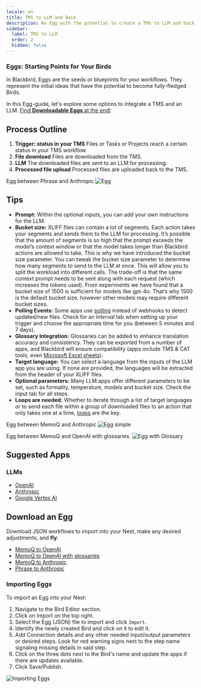```yaml
---
locale: en
title: TMS to LLM and Back
description: An Egg with the potential to create a TMS to LLM and back Bird
sidebar:
  label: TMS to LLM
  order: 2
  hidden: false
---
```


### Eggs: Starting Points for Your Birds

In Blackbird, Eggs are the seeds or blueprints for your workflows. They represent the initial ideas that have the potential to become fully-fledged Birds.

In this Egg-guide, let's explore some options to integrate a TMS and an LLM. [Find **Downloadable Eggs** at the end!](../../eggs/tms-to-llm/#download-an-egg)

## Process Outline

1. **Trigger: status in your TMS**
Files or Tasks or Projects reach a certain status in your TMS workflow
2. **File download**
Files are downloaded from the TMS.
3. **LLM**
The downloaded files are sent to an LLM for processing.
4. **Processed file upload**
Processed files are uploaded back to the TMS.

Egg between Phrase and Anthropic
![Egg](~/assets/docs/eggs/Egg2-Phrase-to-Anthropic.png)

## Tips

- **Prompt:** Within the optional inputs, you can add your own instructions for the LLM.
- **Bucket size:** XLIFF files can contain a lot of segments. Each action takes your segments and sends them to the LLM for processing. It’s possible that the amount of segments is so high that the prompt exceeds the model’s context window or that the model takes longer than Blackbird actions are allowed to take. This is why we have introduced the bucket size parameter. You can tweak the bucket size parameter to determine how many segments to send to the LLM at once. This will allow you to split the workload into different calls. The trade-off is that the same context prompt needs to be sent along with each request (which increases the tokens used). From experiments we have found that a bucket size of 1500 is sufficient for models like gpt-4o. That’s why 1500 is the default bucket size, however other models may require different bucket sizes.
- **Polling Events:** Some apps use [polling](../../concepts/triggers/#polling) instead of webhooks to detect updated/new files. Check for an _Interval_ tab when setting up your trigger and choose the appropriate time for you (between 5 minutes and 7 days).
- **Glossary Integration:** Glossaries can be added to enhance translation accuracy and consistency. They can be exported from a number of apps, and Blackbird will ensure compatibility (apps include TMS & CAT tools, even [Microsoft Excel sheets](../../apps/microsoft-excel/#exporting-glossaries)).
- **Target language:** You can select a language from the inputs of the LLM app you are using. If none are provided, the languages will be extracted from the header of your XLIFF files.
- **Optional parameters:** Many LLM apps offer different parameters to be set, such as formality, temperature, models and bucket size. Check the input tab for all steps.
- **Loops are needed:** Whether to iterate through a list of target languages or to send each file within a group of downloaded files to an action that only takes one at a time, [loops](../../guides/loops/) are the key.

Egg between MemoQ and Anthropic
![Egg simple](~/assets/docs/eggs/Egg2-memoQ-to-Anthropic.png)

Egg between MemoQ and OpenAI with glossaries.
![Egg with Glossary](~/assets/docs/eggs/Egg2-memoQ-to-OpenAI-with-glossary.png)

## Suggested Apps

### LLMs

- [OpenAI](../../apps/openai/)
- [Anthropic](../../apps/anthropic/)
- [Google Vertex AI](../../apps/google-vertex-ai/)

## Download an Egg

Download JSON workflows to import into your Nest, make any desired adjustments, and **fly**.

- <a href="https://docs.blackbird.io/downloads/MemoQ_to_OpenAI.json" download>MemoQ to OpenAI</a>
- <a href="https://docs.blackbird.io/downloads/MemoQ_to_OpenAI_with_Glossary.json" download>MemoQ to OpenAI with glossaries</a>
- <a href="https://docs.blackbird.io/downloads/MemoQ_to_Anthropic.json" download>MemoQ to Anthropic</a>
- <a href="https://docs.blackbird.io/downloads/Phrase_to_Anthropic.json" download>Phrase to Anthropic</a>

### Importing Eggs

To import an Egg into your Nest:

1. Navigate to the Bird Editor section.
2. Click on Import on the top right.
3. Select the Egg (JSON) file to import and click `Import`.
4. Identify the newly created Bird and click on it to edit it.
5. Add Connection details and any other needed input/output parameters or desired steps. Look for red warning signs next to the step name signaling missing details in said step.
6. Click on the three dots next to the Bird's name and update the apps if there are updates available.
7. Click Save/Publish.

![Importing Eggs](~/assets/docs/eggs/ImportEggs.gif)
